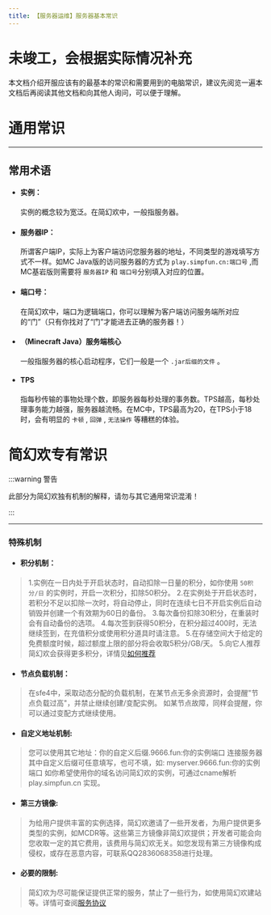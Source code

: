 ```yaml
---
title: 【服务器运维】服务器基本常识
---
```


# 未竣工，会根据实际情况补充

本文档介绍开服应该有的最基本的常识和需要用到的电脑常识，建议先阅览一遍本文档后再阅读其他文档和向其他人询问，可以便于理解。
     
# 通用常识
___
      
## 常用术语
- #### 实例：
  实例的概念较为宽泛。在简幻欢中，一般指服务器。
- #### 服务器IP：
  所谓客户端IP，实际上为客户端访问您服务器的地址，不同类型的游戏填写方式不一样。如MC Java版的访问服务器的方式为 `play.simpfun.cn:端口号` ,而MC基岩版则需要将 `服务器IP` 和 `端口号`分别填入对应的位置。
- #### 端口号：
  在简幻欢中，端口为逻辑端口，你可以理解为客户端访问服务端所对应的“门”（只有你找对了“门”才能进去正确的服务器！）
- #### （Minecraft Java）服务端核心
  一般指服务器的核心启动程序，它们一般是一个 `.jar后缀的文件` 。
- #### TPS
   指每秒传输的事物处理个数，即服务器每秒处理的事务数。TPS越高，每秒处理事务能力越强，服务器越流畅。在MC中，TPS最高为20，在TPS小于18时，会有明显的 `卡顿` , `回弹` , `无法操作` 等糟糕的体验。
  
# 简幻欢专有常识
:::warning 警告
   
此部分为简幻欢独有机制的解释，请勿与其它通用常识混淆！
   
:::
___
### 特殊机制
- #### 积分机制：
 >
 >1.实例在一日内处于开启状态时，自动扣除一日量的积分，如你使用 `50积分/日` 的实例时，开启一次积分，扣除50积分。
 >2.在实例处于开启状态时，若积分不足以扣除一次时，将自动停止，同时在连续七日不开启实例后自动销毁并创建一个有效期为60日的备份。
 >3.每次备份扣除30积分，在重装时会有自动备份的选项。
 >4.每次签到获得50积分，在积分超过400时，无法继续签到，在充值积分或使用积分道具时请注意。
 >5.在存储空间大于给定的免费额度时候，超过额度上限的部分将会收取5积分/GB/天。
 >5.向它人推荐简幻欢会获得更多积分，详情见[如何推荐](5-recommend.md)
 >
- #### 节点负载机制：
 >
 >在sfe4中，采取动态分配的负载机制，在某节点无多余资源时，会提醒"节点负载过高"，并禁止继续创建/变配实例。
 >如某节点故障，同样会提醒，你可以通过变配方式继续使用。
 >
 - #### 自定义地址机制:
  >
  >您可以使用其它地址：你的自定义后缀.9666.fun:你的实例端口  连接服务器
  >其中自定义后缀可任意填写，也可不填，如:
  >myserver.9666.fun:你的实例端口
  >如你希望使用你的域名访问简幻欢的实例，可通过cname解析 play.simpfun.cn 实现。
  >
- #### 第三方镜像:
>
>为给用户提供丰富的实例选择，简幻欢邀请了一些开发者，为用户提供更多类型的实例，如MCDR等。这些第三方镜像非简幻欢提供；开发者可能会向您收取一定的其它费用，该费用与简幻欢无关。如您发现有第三方镜像构成侵权，或存在恶意内容，可联系QQ2836068358进行处理。
>
- #### 必要的限制:
>
>简幻欢为尽可能保证提供正常的服务，禁止了一些行为，如使用简幻欢建站等。详情可查阅[服务协议](https://www.yuque.com/simpfun/sfe/tos)
>
